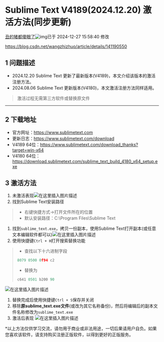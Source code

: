 # Sublime Text V4189(2024.12.20) 激活方法(同步更新)

[丑的猪都傻眼了](https://blog.csdn.net/wangzhizhuo)![img](https://csdnimg.cn/release/blogv2/dist/pc/img/newUpTime2.png)已于 2024-12-27 15:58:40 修改

https://blog.csdn.net/wangzhizhuo/article/details/141190550

## 1 问题描述

- 2024.12.20 Sublime Text 更新了最新版本(V4189)，本文介绍该版本的激活注册方法。
- 2024.08.06 Sublime Text 更新版本(V4180)，本文激活注册方法同样适用。

> 激活过程无需第三方软件或替换原文件

------

## 2 下载地址

- 官方网址：https://www.sublimetext.com
- 更新日志：https://www.sublimetext.com/download
- V4189 64位：https://www.sublimetext.com/download_thanks?target=win-x64
- V4180 64位：https://download.sublimetext.com/sublime_text_build_4180_x64_setup.exe

## 3 激活方法

1. 未激活表现![在这里插入图片描述](https://i-blog.csdnimg.cn/direct/3299130dca48493b947673092b0f9e1c.png)
2. 找到Sublime Text安装路径

> - 右键快捷方式→打开文件所在的位置
> - 默认安装路径：C:\Program Files\Sublime Text

1. 找到`sublime_text.exe`，拷贝一份副本，使用Sublime Text打开副本(或任意文本编辑软件都可以)![在这里插入图片描述](https://i-blog.csdnimg.cn/direct/d63c67b6ec754db9a4d0ea5cbd00db6a.png)
2. 使用快捷键`Ctrl + H`打开搜索替换功能

> - 查找以下十六进制字段
>
> ```c
> 8079 0500 0f94 c2
> ```
>
> - 替换为
>
> ```c
> c641 0501 b200 90
> ```

![在这里插入图片描述](https://i-blog.csdnimg.cn/direct/ecaee568bc0746c79d6fe9bc126355ea.png)

1. 替换完成后使用快捷键`Ctrl + S`保存并关闭
2. 移除**原sublime_text.exe文件**(或改为其它名称备份)，然后将编辑后的副本文件名称修改为`sublime_text.exe`
3. 激活后表现
    ![在这里插入图片描述](https://i-blog.csdnimg.cn/direct/2cc104bea081486792d3955646955193.png)

*以上方法仅供学习交流，请勿用于商业或非法用途，一切后果请用户自负。如果您喜欢该软件，请支持购买注册正版软件，以得到更好的正版服务。